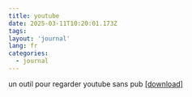 ```yaml
---
title: youtube
date: 2025-03-11T10:20:01.173Z
tags:
layout: 'journal'
lang: fr
categories: 
  - journal
---
```

un outil pour regarder youtube sans pub 
<a href="https://github.com/thomas-iniguez-visioli/youtube-public/releases/latest">[download]</a>

